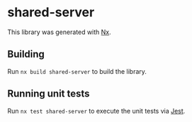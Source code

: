 # shared-server

This library was generated with [Nx](https://nx.dev).

## Building

Run `nx build shared-server` to build the library.

## Running unit tests

Run `nx test shared-server` to execute the unit tests via [Jest](https://jestjs.io).
